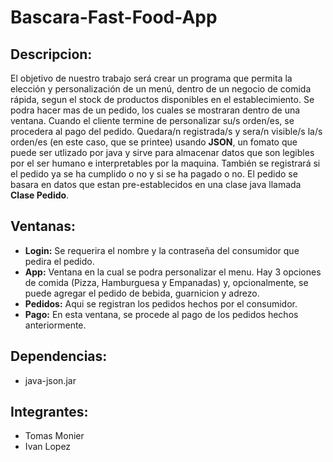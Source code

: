# Bascara-Fast-Food-App

## Descripcion: 
El objetivo de nuestro trabajo será crear un programa que permita la elección y personalización de un menú, dentro de un negocio de comida rápida, segun el stock de productos disponibles en el establecimiento. Se podra hacer mas de un pedido, los cuales se mostraran dentro de una ventana. Cuando el cliente termine de personalizar su/s orden/es, se procedera al pago del pedido. Quedara/n registrada/s y sera/n visible/s la/s orden/es (en este caso, que se printee) usando **JSON**, un fomato que puede ser utlizado por java y sirve para almacenar datos que son legibles por el ser humano e interpretables por la maquina. También se registrará si el pedido ya se ha cumplido o no y si se ha pagado o no.
El pedido se basara en datos que estan pre-establecidos en una clase java llamada **Clase Pedido**.

## Ventanas:
- **Login:** Se requerira el nombre y la contraseña del consumidor que pedira el pedido.
- **App:** Ventana en la cual se podra personalizar el menu. Hay 3 opciones de comida (Pizza, Hamburguesa y Empanadas) y, opcionalmente, se puede agregar el pedido de bebida, guarnicion y adrezo.
- **Pedidos:** Aqui se registran los pedidos hechos por el consumidor.
- **Pago:** En esta ventana, se procede al pago de los pedidos hechos anteriormente.

## Dependencias:
- java-json.jar

## Integrantes:
- Tomas Monier
- Ivan Lopez
